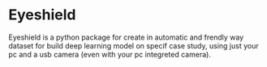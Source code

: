 # Eyeshield

Eyeshield is a python package for create in automatic and frendly way dataset for build deep learning model on specif case study, using just your pc and a usb camera (even with your pc integreted camera).

